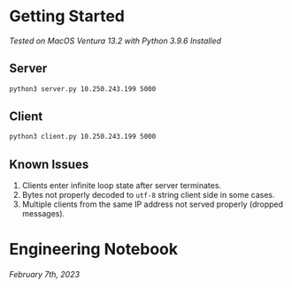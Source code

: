 # Getting Started
*Tested on MacOS Ventura 13.2 with Python 3.9.6 Installed*
## Server
```bash
python3 server.py 10.250.243.199 5000
```

## Client
```bash
python3 client.py 10.250.243.199 5000
```

## Known Issues

1. Clients enter infinite loop state after server terminates.
2. Bytes not properly decoded to `utf-8` string client side in some cases.
3. Multiple clients from the same IP address not served properly (dropped messages).

# Engineering Notebook
###### *February 7th, 2023*
